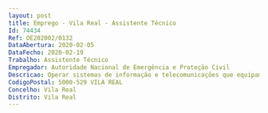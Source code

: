 ```yaml
--- 
layout: post
title: Emprego - Vila Real - Assistente Técnico
Id: 74434
Ref: OE202002/0132
DataAbertura: 2020-02-05
DataFecho: 2020-02-19
Trabalho: Assistente Técnico
Empregador: Autoridade Nacional de Emergência e Proteção Civil
Descricao: Operar sistemas de informação e telecomunicações que equipam as centrais de emergência, os veículos de emergência e outras estruturas montadas em situações de resposta a crise e de prevenção em eventos  elaborar registo de dados e atividade exercida conforme as normas em vigor, bem como transmitir a informação ao Comandante Regional de Emergência e Proteção Civil, ou a quem este designar  desempenhar as funções de atendimento das chamadas de socorro no Comando Regional de Emergência e Proteção Civil (CREPC), respetiva triagem e aconselhamento telefónico, bem como acionar, acompanhar e gerir os meios de emergência e socorro, de acordo com os protocolos definidos e sob supervisão de um chefe de equipa. Cooperar e colaborar em todas as atividades de qualquer natureza promovidas pelo CREPC, sob supervisão do Comandante Regional de Emergência e Proteção Civil, na promoção da ANEPC, assim como na disseminação de informação considerada pertinente para salvaguarda das pessoas e bens.
CodigoPostal: 5000-529 VILA REAL
Concelho: Vila Real
Distrito: Vila Real
--- 
```

